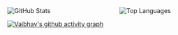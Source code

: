 <div style="display: flex;">
  <div style="flex: 1; margin-right: 10px;">
    <img src="https://github-readme-stats.vercel.app/api?username=vaibhavwagh19&show_icons=true&theme=radical" alt="GitHub Stats">
  </div>
  <div style="flex: 1;">
    <img src="https://github-readme-stats.vercel.app/api/top-langs/?username=vaibhavwagh19&layout=compact" alt="Top Languages">
  </div>
</div>
      
[![Vaibhav's github activity graph](https://github-readme-activity-graph.vercel.app/graph?username=vaibhavwagh19&theme=dracula)](https://github.com/ashutosh00710/github-readme-activity-graph)
